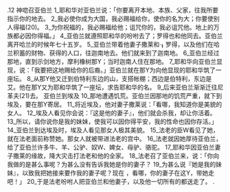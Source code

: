 .12 
神唿召亚伯兰 
1_耶和华对亚伯兰说：「你要离开本地、本族、父家，往我所要指示你的地去。 2_我必使你成为大国，我必赐福给你，使你的名为大；你要使别人得福(20)。 3_为你祝福的，我必赐福给他；诅咒你的，我必诅咒他。地上的万族都必因你得福。」 
4_亚伯兰就遵照耶和华的吩咐去了；罗得也和他同去。亚伯兰离开哈兰的时候年七十五岁。 5_亚伯兰带着他妻子撒莱和┒罗得，以及他们在哈兰积蓄的财物、获得的人口，往迦南地去。他们就来到了迦南地。 6_亚伯兰经过那地，直到示剑地方，摩利橡树那Y；当时迦南人住在那地。 7_耶和华向亚伯兰显现，说：「我要把这地赐给你的后裔。」亚伯兰就在那Y为向他显现的耶和华筑了一座坛。 8_从那Y他又迁到伯特利东边的山，支搭帐棚；西边是伯特利，东边是艾。他在那Y又为耶和华筑了一座坛，求告耶和华的名。 9_后来亚伯兰渐渐迁往尼革夫(21)去。 
亚伯兰到埃及 
10_那地遭遇饥荒。亚伯兰因那地的饥荒严重，就下到埃及，要在那Y寄居。 11_将近埃及，他对妻子撒莱说：「看哪，我知道你是美貌的女人。 12_埃及人看见你会说：『这是他的妻子』，他们就会杀我，却让你活着。 13_所以，请你说你是我的妹妹，使我可以因你得平安，我的性命也因你存活。」 14_亚伯兰到达埃及时，埃及人看见那女人极其美貌。 15_法老的臣W看见了她，就在法老面前称赞她。那女人就被带进法老的宫中。 16_法老就因她厚待亚伯兰，给了亚伯兰许多牛、羊、公驴、奴W、婢女、母驴、骆驼。 
17_耶和华因亚伯兰妻子撒莱的缘故，降大灾击打法老和他的全家。 18_法老召了亚伯兰来，说：「你向我做的是甚么事呢？为甚么没有告诉我她是你的妻子？ 19_为甚么说『她是我的妹妹』，以致我把她接来要作我的妻子呢？现在 ，看哪，你的妻子在这Y，带她走吧！」 20_于是法老吩咐人把亚伯兰和他妻子，以及他一切所有的都送走了。 
. 